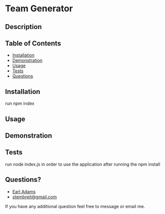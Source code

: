 # Team Generator                
       
## Description
 

## Table of Contents
 * [Installation](#installation)
 * [Demonstration](#demonstration)
 * [Usage](#usage)
 * [Tests](#tests)
 * [Questions](#questions)
        
        
## Installation
run npm index
        
        
## Usage

   
   
## Demonstration


## Tests
 run node index.js in order to use the application after running the npm install
        
## Questions?
* [Earl Adams](https://github.com/Bballplayer33)
* stembreit@gmail.com
        
 If you have any additional question feel free to message or email me.
